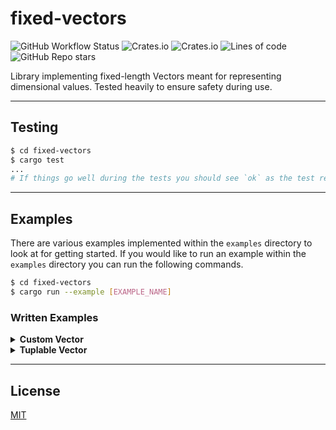 # **fixed-vectors**

![GitHub Workflow Status](https://img.shields.io/github/workflow/status/c1m50c/fixed-vectors/Build?style=for-the-badge)
![Crates.io](https://img.shields.io/crates/v/fixed-vectors?color=orange&style=for-the-badge)
![Crates.io](https://img.shields.io/crates/l/fixed-vectors?style=for-the-badge)
![Lines of code](https://img.shields.io/tokei/lines/github/c1m50c/fixed-vectors?style=for-the-badge)
![GitHub Repo stars](https://img.shields.io/github/stars/c1m50c/fixed-vectors?style=for-the-badge)

Library implementing fixed-length Vectors meant for representing dimensional values. Tested heavily to ensure safety during use.

---

## **Testing**
```bash
$ cd fixed-vectors
$ cargo test
...
# If things go well during the tests you should see `ok` as the test result.
```

---

## **Examples**
There are various examples implemented within the `examples` directory to look at for getting started. If you would like to run an example within the `examples` directory you can run the following commands.
```bash
$ cd fixed-vectors
$ cargo run --example [EXAMPLE_NAME]
```

### **Written Examples**
<details>
<summary><strong>Custom Vector</strong></summary>
Example below shows how you would create a custom <strong>Vector</strong> Struct.

```rust
use fixed_vectors::{Vector, impl_vector};

struct Vector5<T> {
    x: T,
    y: T,
    z: T,
    w: T,
    v: T,
}

impl_vector!(Vector5 { x, y, z, w, v }, 5);

fn main() {
    println!("Vector5 Name: {}", Vector5::<()>::NAME);
    println!("Vector5 Length: {}", Vector5::<()>::LEN);
    println!("Vector5<i32> Size: {}", Vector5::<i32>::SIZE);
    
    let vector = Vector5::new(1, 2, 3, 4, 5);

    println!("Vector: {}", vector);
    println!("Vector Debug: {:?}", vector);
    println!("Vector as Array: {:?}", vector.as_array());
    println!("Vector as Vec: {:?}", vector.as_vec());

    let mut sum = 0;
    for i in vector { sum += i; }
    println!("Vector Sum: {}", sum);
}
```
</details>

<details>
<summary><strong>Tuplable Vector</strong></summary>
Example below shows how you would implemented the <strong>TuplableVector</strong> Trait in a
<strong>Vector</strong>, as it's not currently implemented automatically with the <strong>impl_vector!</strong> Macro.

```rust
use fixed_vectors::{TuplableVector, impl_vector};

struct Vector2<T> {
    x: T,
    y: T,
}

impl_vector!(Vector2 { x, y }, 2);

impl<T> TuplableVector<T, { Vector2::<()>::LEN }> for Vector2<T> {
    type Output = (T, T);

    fn as_tuple(self) -> Self::Output {
        return (self.x, self.y);
    }
}

impl<T> From<(T, T)> for Vector2<T> {
    fn from(tuple: (T, T)) -> Self {
        return Self {
            x: tuple.0,
            y: tuple.1,
        };
    }
}

fn main() {
    let tuple = Vector2::new("Vector", "2").as_tuple();
    println!("Vector as Tuple: {:?}", tuple);
    assert_eq!(tuple, ("Vector", "2"));
}
```
</details>

---

## **License**
<a href="https://github.com/c1m50c/fixed-vectors/blob/main/LICENSE">MIT</a>